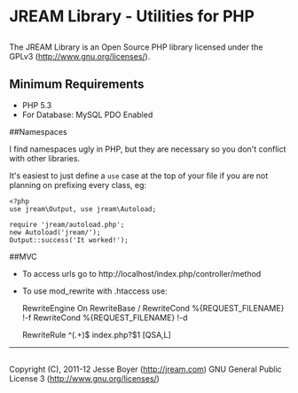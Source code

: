 # JREAM Library - Utilities for PHP
## 

The JREAM Library is an Open Source PHP library licensed under the GPLv3 (http://www.gnu.org/licenses/).

## Minimum Requirements
- PHP 5.3
- For Database: MySQL PDO Enabled

##Namespaces

I find namespaces ugly in PHP, but they are necessary so you don't conflict with other libraries. 

It's easiest to just define a `use` case at the top of your file if you are not planning on prefixing every class, eg:

    <?php
    use jream\Output, use jream\Autoload;

    require 'jream/autoload.php';
    new Autoload('jream/');
    Output::success('It worked!');

##MVC

- To access urls go to http://localhost/index.php/controller/method
- To use mod_rewrite with .htaccess use:

    RewriteEngine On
    RewriteBase /
    RewriteCond %{REQUEST_FILENAME} !-f
    RewriteCond %{REQUEST_FILENAME} !-d

    RewriteRule ^(.+)$ index.php?$1 [QSA,L]

***
## 
Copyright (C), 2011-12 Jesse Boyer (<http://jream.com>)
GNU General Public License 3 (<http://www.gnu.org/licenses/>)